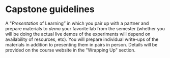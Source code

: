# Capstone guidelines

A "*Presentation* of Learning” in which you pair up with a partner and prepare materials to *demo* your favorite lab from the semester (whether you will be doing the actual live demos of the experiments will depend on availability of resources, etc). You will prepare individual write-ups of the materials in addition to presenting them in pairs in person. Details will be provided on the course website in the "Wrapping Up" section.  